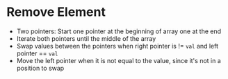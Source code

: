 # Remove Element
* Two pointers: Start one pointer at the beginning of array one at the end
* Iterate both pointers until the middle of the array
* Swap values between the pointers when right pointer is != `val` and left pointer == `val`
* Move the left pointer when it is not equal to the value, since it's not in a position to swap